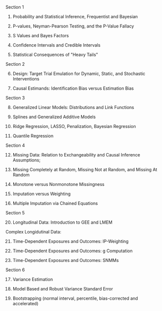 
Section 1

1. Probability and Statistical Inference, Frequentist and Bayesian

2. P-values, Neyman-Pearson Testing, and the P-Value Fallacy

3. S Values and Bayes Factors

4. Confidence Intervals and Credible Intervals

5. Statistical Consequences of "Heavy Tails"


Section 2	

6. Design: Target Trial Emulation for Dynamic, Static, and Stochastic Interventions

7. Causal Estimands: Identification Bias versus Estimation Bias

Section 3

8. Generalized Linear Models: Distributions and Link Functions

9. Splines and Generalized Additive Models

10. Ridge Regression, LASSO, Penalization, Bayesian Regression

11. Quantile Regression

Section 4	

12. Missing Data: Relation to Exchangeability and Causal Inference Assumptions; 

13. Missing Completely at Random, Missing Not at Random, and Missing At Random

14. Monotone versus Nonmonotone Missingness

15. Imputation versus Weighting

16. Multiple Imputation via Chained Equations

Section 5

20. Longitudinal Data: Introduction to GEE and LMEM

Complex Longidutinal Data:

21. Time-Dependent Exposures and Outcomes: IP-Weighting

22. Time-Dependent Exposures and Outcomes: g Computation

23. Time-Dependent Exposures and Outcomes: SNMMs

Section 6

17. Variance Estimation

18. Model Based and Robust Variance Standard Error

19. Bootstrapping (normal interval, percentile, bias-corrected and accelerated)